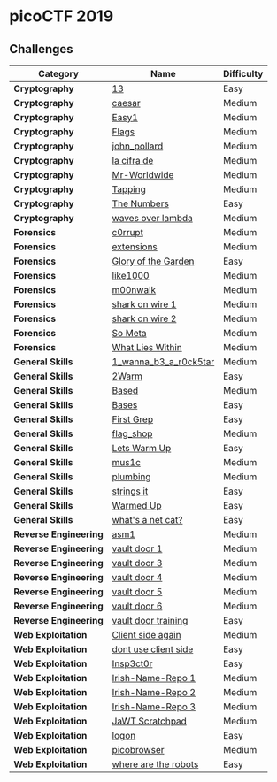 # picoCTF 2019

## Challenges

| Category | Name | Difficulty |
| -------- | ---- | ---------- |
| **Cryptography** | [13](https://github.com/DarrenPea/picoCTF_writeups/tree/main/picoCTF-2019/Cryptography/13) | Easy |
| **Cryptography** | [caesar](https://github.com/DarrenPea/picoCTF_writeups/tree/main/picoCTF-2019/Cryptography/caesar) | Medium |
| **Cryptography** | [Easy1](https://github.com/DarrenPea/picoCTF_writeups/tree/main/picoCTF-2019/Cryptography/Easy1) | Medium |
| **Cryptography** | [Flags](https://github.com/DarrenPea/picoCTF_writeups/tree/main/picoCTF-2019/Cryptography/Flags) | Medium |
| **Cryptography** | [john_pollard](https://github.com/DarrenPea/picoCTF_writeups/tree/main/picoCTF-2019/Cryptography/john_pollard) | Medium |
| **Cryptography** | [la cifra de](https://github.com/DarrenPea/picoCTF_writeups/tree/main/picoCTF-2019/Cryptography/la-cifra-de) | Medium |
| **Cryptography** | [Mr-Worldwide](https://github.com/DarrenPea/picoCTF_writeups/tree/main/picoCTF-2019/Cryptography/Mr-Worldwide) | Medium |
| **Cryptography** | [Tapping](https://github.com/DarrenPea/picoCTF_writeups/tree/main/picoCTF-2019/Cryptography/Tapping) | Medium |
| **Cryptography** | [The Numbers](https://github.com/DarrenPea/picoCTF_writeups/tree/main/picoCTF-2019/Cryptography/The-Numbers) | Easy |
| **Cryptography** | [waves over lambda](https://github.com/DarrenPea/picoCTF_writeups/tree/main/picoCTF-2019/Cryptography/waves-over-lambda) | Medium |
| **Forensics** | [c0rrupt](https://github.com/DarrenPea/picoCTF_writeups/tree/main/picoCTF-2019/Forensics/c0rrupt) | Medium |
| **Forensics** | [extensions](https://github.com/DarrenPea/picoCTF_writeups/tree/main/picoCTF-2019/Forensics/extensions) | Medium |
| **Forensics** | [Glory of the Garden](https://github.com/DarrenPea/picoCTF_writeups/tree/main/picoCTF-2019/Forensics/Glory-of-the-Garden) | Easy |
| **Forensics** | [like1000](https://github.com/DarrenPea/picoCTF_writeups/tree/main/picoCTF-2019/Forensics/like1000) | Medium |
| **Forensics** | [m00nwalk](https://github.com/DarrenPea/picoCTF_writeups/tree/main/picoCTF-2019/Forensics/m00nwalk) | Medium |
| **Forensics** | [shark on wire 1](https://github.com/DarrenPea/picoCTF_writeups/tree/main/picoCTF-2019/Forensics/shark-on-wire-1) | Medium |
| **Forensics** | [shark on wire 2](https://github.com/DarrenPea/picoCTF_writeups/tree/main/picoCTF-2019/Forensics/shark-on-wire-2) | Medium |
| **Forensics** | [So Meta](https://github.com/DarrenPea/picoCTF_writeups/tree/main/picoCTF-2019/Forensics/So-Meta) | Medium |
| **Forensics** | [What Lies Within](https://github.com/DarrenPea/picoCTF_writeups/tree/main/picoCTF-2019/Forensics/What-Lies-Within) | Medium |
| **General Skills** | [1_wanna_b3_a_r0ck5tar](https://github.com/DarrenPea/picoCTF_writeups/tree/main/picoCTF-2019/General-Skills/1_wanna_b3_a_r0ck5tar) | Medium |
| **General Skills** | [2Warm](https://github.com/DarrenPea/picoCTF_writeups/tree/main/picoCTF-2019/General-Skills/2Warm) | Easy |
| **General Skills** | [Based](https://github.com/DarrenPea/picoCTF_writeups/tree/main/picoCTF-2019/General-Skills/Based) | Medium |
| **General Skills** | [Bases](https://github.com/DarrenPea/picoCTF_writeups/tree/main/picoCTF-2019/General-Skills/Bases) | Easy |
| **General Skills** | [First Grep](https://github.com/DarrenPea/picoCTF_writeups/tree/main/picoCTF-2019/General-Skills/First-Grep) | Easy |
| **General Skills** | [flag_shop](https://github.com/DarrenPea/picoCTF_writeups/tree/main/picoCTF-2019/General-Skills/flag_shop) | Medium |
| **General Skills** | [Lets Warm Up](https://github.com/DarrenPea/picoCTF_writeups/tree/main/picoCTF-2019/General-Skills/Lets-Warm-Up) | Easy |
| **General Skills** | [mus1c](https://github.com/DarrenPea/picoCTF_writeups/tree/main/picoCTF-2019/General-Skills/mus1c) | Medium |
| **General Skills** | [plumbing](https://github.com/DarrenPea/picoCTF_writeups/tree/main/picoCTF-2019/General-Skills/plumbing) | Medium |
| **General Skills** | [strings it](https://github.com/DarrenPea/picoCTF_writeups/tree/main/picoCTF-2019/General-Skills/strings-it) | Easy |
| **General Skills** | [Warmed Up](https://github.com/DarrenPea/picoCTF_writeups/tree/main/picoCTF-2019/General-Skills/Warmed-Up) | Easy |
| **General Skills** | [what's a net cat?](https://github.com/DarrenPea/picoCTF_writeups/tree/main/picoCTF-2019/General-Skills/what's-a-net-cat) | Easy |
| **Reverse Engineering** | [asm1](https://github.com/DarrenPea/picoCTF_writeups/tree/main/picoCTF-2019/Reverse-Engineering/asm1) | Medium |
| **Reverse Engineering** | [vault door 1](https://github.com/DarrenPea/picoCTF_writeups/tree/main/picoCTF-2019/Reverse-Engineering/vault-door-1) | Medium |
| **Reverse Engineering** | [vault door 3](https://github.com/DarrenPea/picoCTF_writeups/tree/main/picoCTF-2019/Reverse-Engineering/vault-door-3) | Medium |
| **Reverse Engineering** | [vault door 4](https://github.com/DarrenPea/picoCTF_writeups/tree/main/picoCTF-2019/Reverse-Engineering/vault-door-4) | Medium |
| **Reverse Engineering** | [vault door 5](https://github.com/DarrenPea/picoCTF_writeups/tree/main/picoCTF-2019/Reverse-Engineering/vault-door-5) | Medium |
| **Reverse Engineering** | [vault door 6](https://github.com/DarrenPea/picoCTF_writeups/tree/main/picoCTF-2019/Reverse-Engineering/vault-door-6) | Medium |
| **Reverse Engineering** | [vault door training](https://github.com/DarrenPea/picoCTF_writeups/tree/main/picoCTF-2019/Reverse-Engineering/vault-door-training) | Easy |
| **Web Exploitation** | [Client side again](https://github.com/DarrenPea/picoCTF_writeups/tree/main/picoCTF-2019/Web-Exploitation/Client-side-again) | Medium |
| **Web Exploitation** | [dont use client side](https://github.com/DarrenPea/picoCTF_writeups/tree/main/picoCTF-2019/Web-Exploitation/dont-use-client-side) | Easy |
| **Web Exploitation** | [Insp3ct0r](https://github.com/DarrenPea/picoCTF_writeups/tree/main/picoCTF-2019/Web-Exploitation/Insp3ct0r) | Easy |
| **Web Exploitation** | [Irish-Name-Repo 1](https://github.com/DarrenPea/picoCTF_writeups/tree/main/picoCTF-2019/Web-Exploitation/Irish-Name-Repo-1) | Medium |
| **Web Exploitation** | [Irish-Name-Repo 2](https://github.com/DarrenPea/picoCTF_writeups/tree/main/picoCTF-2019/Web-Exploitation/Irish-Name-Repo-2) | Medium |
| **Web Exploitation** | [Irish-Name-Repo 3](https://github.com/DarrenPea/picoCTF_writeups/tree/main/picoCTF-2019/Web-Exploitation/Irish-Name-Repo-3) | Medium |
| **Web Exploitation** | [JaWT Scratchpad](https://github.com/DarrenPea/picoCTF_writeups/tree/main/picoCTF-2019/Web-Exploitation/JaWT-Scratchpad) | Medium |
| **Web Exploitation** | [logon](https://github.com/DarrenPea/picoCTF_writeups/tree/main/picoCTF-2019/Web-Exploitation/logon) | Easy |
| **Web Exploitation** | [picobrowser](https://github.com/DarrenPea/picoCTF_writeups/tree/main/picoCTF-2019/Web-Exploitation/picobrowser) | Medium |
| **Web Exploitation** | [where are the robots](https://github.com/DarrenPea/picoCTF_writeups/tree/main/picoCTF-2019/Web-Exploitation/where-are-the-robots) | Easy |
